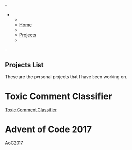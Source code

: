 -<nav class="main-nav">
 -  <ul>
 -    <li><a href="/" {% if page.url == "/" %}class="active"{% endif %}>Home</a></li>
 -    <li><a href="/projects.md" {% if page.url == "/projects.md" %}class="active"{% endif %}>Projects</a></li>
 -  </ul>
 -</nav>

## Projects List
These are the personal projects that I have been working on.


# Toxic Comment Classifier
[Toxic Comment Classifier](https://kubz113.github.io/Toxic-Comment-Classification/)

# Advent of Code 2017
[AoC2017](https://kubz113.github.io/adventOfCode2017/)
